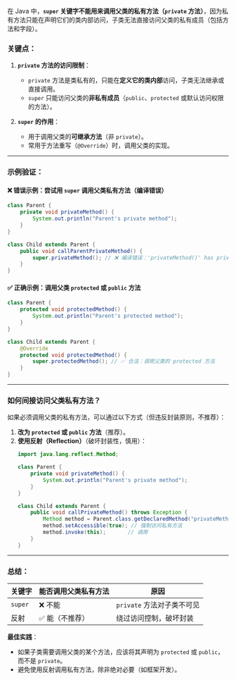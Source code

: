 在 Java 中，**`super` 关键字不能用来调用父类的私有方法（`private` 方法）**，因为私有方法只能在声明它们的类内部访问，子类无法直接访问父类的私有成员（包括方法和字段）。  

### 关键点：
1. **`private` 方法的访问限制**：
   - `private` 方法是类私有的，只能在**定义它的类内部**访问，子类无法继承或直接调用。
   - `super` 只能访问父类的**非私有成员**（`public`、`protected` 或默认访问权限的方法）。

2. **`super` 的作用**：
   - 用于调用父类的**可继承方法**（非 `private`）。
   - 常用于方法重写（`@Override`）时，调用父类的实现。

---

### 示例验证：
#### ❌ 错误示例：尝试用 `super` 调用父类私有方法（编译错误）
```java
class Parent {
    private void privateMethod() {
        System.out.println("Parent's private method");
    }
}

class Child extends Parent {
    public void callParentPrivateMethod() {
        super.privateMethod(); // ❌ 编译错误：'privateMethod()' has private access in 'Parent'
    }
}
```

#### ✅ 正确示例：调用父类 `protected` 或 `public` 方法
```java
class Parent {
    protected void protectedMethod() {
        System.out.println("Parent's protected method");
    }
}

class Child extends Parent {
    @Override
    protected void protectedMethod() {
        super.protectedMethod(); // ✅ 合法：调用父类的 protected 方法
    }
}
```

---

### 如何间接访问父类私有方法？
如果必须调用父类的私有方法，可以通过以下方式（但违反封装原则，不推荐）：
1. **改为 `protected` 或 `public` 方法**（推荐）。  
2. **使用反射（Reflection）**（破坏封装性，慎用）：
   ```java
   import java.lang.reflect.Method;

   class Parent {
       private void privateMethod() {
           System.out.println("Parent's private method");
       }
   }

   class Child extends Parent {
       public void callPrivateMethod() throws Exception {
           Method method = Parent.class.getDeclaredMethod("privateMethod");
           method.setAccessible(true); // 强制访问私有方法
           method.invoke(this);       // 调用
       }
   }
   ```

---

### 总结：
| 关键字 | 能否调用父类私有方法 | 原因 |
|--------|---------------------|------|
| `super` | ❌ 不能 | `private` 方法对子类不可见 |
| 反射    | ✅ 能（不推荐） | 绕过访问控制，破坏封装 |

**最佳实践**：  
- 如果子类需要调用父类的某个方法，应该将其声明为 `protected` 或 `public`，而不是 `private`。  
- 避免使用反射调用私有方法，除非绝对必要（如框架开发）。